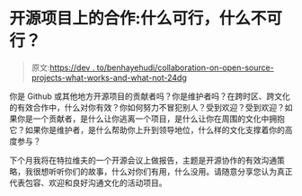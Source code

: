 # 开源项目上的合作:什么可行，什么不可行？

> 原文:[https://dev . to/benhayehudi/collaboration-on-open-source-projects-what-works-and-what-not-24dg](https://dev.to/benhayehudi/collaboration-on-open-source-projects-what-works-and-what-doesnt-24dg)

你是 Github 或其他地方开源项目的贡献者吗？你是维护者吗？在跨时区、跨文化的有效合作中，什么对你有效？你如何努力不冒犯别人？受到欢迎？受到欢迎？如果你是一个贡献者，是什么让你逃离一个项目，是什么让你在周围的文化中拥抱它？如果你是维护者，是什么帮助你上升到领导地位，什么样的文化支撑着你的高度参与？

下个月我将在特拉维夫的一个开源会议上做报告，主题是开源协作的有效沟通策略，我很想听听你们的故事，什么对你们有用，什么没用。请随意分享您认为真正代表包容、欢迎和良好沟通文化的活动项目。